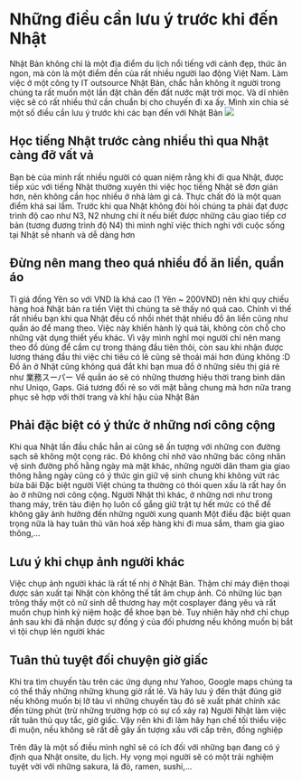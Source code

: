 # Những điều cần lưu ý trước khi đến Nhật
Nhật Bản không chỉ là một địa điểm du lịch nổi tiếng với cảnh đẹp, thức ăn ngon, mà còn là một điểm đến của rất nhiều người lao động Việt Nam. Làm việc ở một công ty IT outsource Nhật Bản, chắc hẳn không ít người trong chúng ta rất muốn một lần đặt chân đến đất nước mặt trời mọc. Và dĩ nhiên việc sẽ có rất nhiều thứ cần chuẩn bị cho chuyến đi xa ấy. Mình xin chia sẻ một số điều cần lưu ý trước khi các bạn đến với Nhật Bản
![](https://github.com/nghiapham1013/study-report/blob/201812-study-report/pm21.jpg)

## Học tiếng Nhật trước càng nhiều thì qua Nhật càng đỡ vất vả

Bạn bè của mình rất nhiều người có quan niệm rằng khi đi qua Nhật, được tiếp xúc với tiếng Nhật thường xuyên thì việc học tiếng Nhật sẽ đơn giản hơn, nên không cần học nhiều ở nhà làm gì cả. Thực chất đó là một quan điểm khá sai lầm. Trước khi qua Nhật không đòi hỏi chúng ta phải đạt được trình độ cao như N3, N2 nhưng chí ít nếu biết được những câu giao tiếp cơ bản (tương đương trình độ N4) thì mình nghĩ việc thích nghi với cuộc sống tại Nhật sẽ nhanh và dễ dàng hơn

## Đừng nên mang theo quá nhiều đồ ăn liền, quần áo 

Tỉ giá đồng Yên so với VND là khá cao (1 Yên ~ 200VND) nên khi quy chiếu hàng hoá Nhật bản ra tiền Việt thì chúng ta sẽ thấy nó quá cao. Chính vì thế rất nhiều bạn khi qua Nhật đều cố nhồi nhét thật nhiều đồ ăn liền cũng như quần áo để mang theo. Việc này khiến hành lý quá tải, không còn chỗ cho những vật dụng thiết yếu khác. Vì vậy mình nghĩ mọi người chỉ nên mang theo đồ dùng để cầm cự trong tháng đầu tiên thôi, còn sau khi nhận được lương tháng đầu thì việc chi tiêu có lẽ cũng sẽ thoải mái hơn đúng không :D
Đồ ăn ở Nhật cũng không quá đắt khi bạn mua đồ ở những siêu thị giá rẻ như 業務スーパー
Về quần áo sẽ có những thương hiệu thời trang bình dân như Uniqo, Gaps. Giá tương đối rẻ so với mặt bằng chung mà hơn nữa trang phục sẽ hợp với thời trang và khí hậu của Nhật Bản

## Phải đặc biệt có ý thức ở những nơi công cộng

Khi qua Nhật lần đầu chắc hẳn ai cũng sẽ ấn tượng với những con đường sạch sẽ không một cọng rác. Đó không chỉ nhờ vào những bác công nhân vệ sinh đường phố hằng ngày mà mặt khác, những người dân tham gia giao thông hằng ngày cũng có ý thức gìn giữ vệ sinh chung khi không vứt rác bừa bãi
Đặc biệt người Việt chúng ta thường có thói quen xấu là rất hay ồn ào ở những nơi công cộng. Người Nhật thì khác, ở những nơi như trong thang máy, trên tàu điện họ luôn cố gắng giữ trật tự hết mức có thể để không gây ảnh hưởng đến những người xung quanh
Một điều đặc biệt quan trọng nữa là hay tuân thủ văn hoá xếp hàng khi đi mua sắm, tham gia giao thông,...

## Lưu ý khi chụp ảnh người khác

Việc chụp ảnh người khác là rất tế nhị ở Nhật Bản. Thậm chí máy điện thoại được sản xuất tại Nhật còn không thể tắt âm chụp ảnh. Có những lúc bạn trông thấy một cô nữ sinh dễ thương hay một cosplayer đáng yêu và rất muốn chụp hình kỷ niệm hoặc để khoe bạn bè. Tuy nhiên hãy nhớ chỉ chụp ảnh sau khi đã nhận được sự đồng ý của đối phương nếu không muốn bị bắt vì tội chụp lén người khác

## Tuân thủ tuyệt đối chuyện giờ giấc

Khi tra tìm chuyến tàu trên các ứng dụng như Yahoo, Google maps chúng ta có thể thấy những những khung giờ rất lẻ. Và hãy lưu ý đến thật đúng giờ nếu không muốn bị lỡ tàu vì những chuyến tàu đó sẽ xuất phát chính xác đến từng phút (trừ những trường hợp có sự cố xảy ra)
Người Nhật làm việc rất tuân thủ quy tắc, giờ giấc. Vậy nên khi đi làm hãy hạn chế tối thiểu việc đi muộn, nếu không sẽ rất dễ gây ấn tượng xấu với cấp trên, đồng nghiệp

Trên đây là một số điều mình nghĩ sẽ có ích đối với những bạn đang có ý định qua Nhật onsite, du lịch. Hy vọng mọi người sẽ có một trải nghiệm tuyệt vời với những sakura, lá đỏ, ramen, sushi,...
